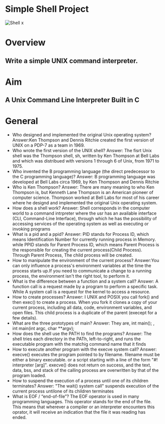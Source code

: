 # Simple Shell Project
![Shell x](https://user-images.githubusercontent.com/102301571/173294838-4222f461-0a93-4fba-aa9c-f917277b109b.jpg)
# Overview
## Write a simple UNIX command interpreter.
#  Aim
## A Unix Command Line Interpreter Built in C
# General 
* Who designed and implemented the original Unix operating system?
  Answer:Ken Thompson and Dennis Ritchie created the first version of UNIX on a PDP-7 as a team in 1969.
* Who wrote the first version of the UNIX shell?
  Answer: The fisrt Unix shell was the Thompson shell, sh, written by Ken Thompson at Bell Labs and which was distribued with versions 1 through 6 of Unix, from 1971   to 1975.
* Who invented the B programming language (the direct predecessor to the C programming language)?
  Answer: B programming language was developed at Bell Labs circa 1969, by Ken Thompson and Dennis Ritchie
* Who is Ken Thompson?
  Answer: There are many meaning to who Ken Thompson is, but Kenneth Lane Thompson is an American pioneer of computer science. Thompson worked at Bell Labs for most     of his career where he designd and implemented the original Unix operating system.
* How does a shell work?
  Answer: Shell corresponds in the computer world to a command intrpreter where the usr has an available interface (CLI, Command-Line Interface), through which he has   the possibility of accessing services of the operating system as well as executing or invoking programs
* What is a pid and a ppid?
  Answer: PID stands for Process ID, which means Identification Number for currently running process in Memory. while
  PPID stands for Parent Process ID, which means Parent Process is the responsible for creating the current process(Child Process). Through Parent Process, The child   process will be created.
* How to manipulate the environment of the current process?
  Answer:You can only influence a process's environment variables at the time the process starts up.If you need to communicate a change to a running process, the       environment isn't the right tool, to perform it.
* What is the difference between a function and a system call?
  Answer: A function call is a request made by a program to perform a specific task. While
  A system call is a request for the kernel to access a resource.
* How to create processes?
  Answer: I UNIX and POSIX you call fork() and then exec() to create a process. When you fork it clones a copy of your current process, including all data, code,       environment variables, and open files. This child process is a duplicate of the parent (execept for a few details). 
* What are the three prototypes of main?
  Answer: They are, int main(); , int main(int argc, char **argv);
* How does the shell use the PATH to find the programs?
  Answer: The shell tries each directory in the PATh, left-to-right, and runs the executable program with the matchig command name that it finds
* How to execute another program with the execve system call?
  Answer: execve() executes the program pointed to by filename. filename must be either a binary executable. or a script starting with a line of the form "#!           interpreter [arg]".
  execve() does not return on success, and the text, data, bss, and stack of the calling process are overwritten by that of the program loaded.
* How to suspend the execution of a process until one of its children terminates?
  Answer: "The wait() system call" suspends execution of the current process untilone of its children terminates
* What is EOF / “end-of-file”?
  The EOF operator is used in many programming languages. This operator stands for the end of the file. This means that wherever a compiler or an interpreter           encounters this oprator, it will receive an indication that the file it was reading has ended.
